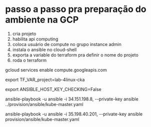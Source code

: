 # passo a passo pra preparação do ambiente na GCP

1. cria projeto
1. habilita api computing
1. coloca usuário de compute no grupo instance admin
1. instala o ansible no cloud-shell
1. exporta a variable do terraform pra definir o nome do projeto
1. roda o terraform

gcloud services enable compute.googleapis.com

export TF_VAR_project=lab-4linux-cka

export  ANSIBLE_HOST_KEY_CHECKING=False

ansible-playbook -u ansible -i 34.151.198.8, --private-key ansible ../provision/ansible/kube-master.yaml 

ansible-playbook -u ansible -i 35.198.40.201, --private-key ansible provision/ansible/kube-master.yaml